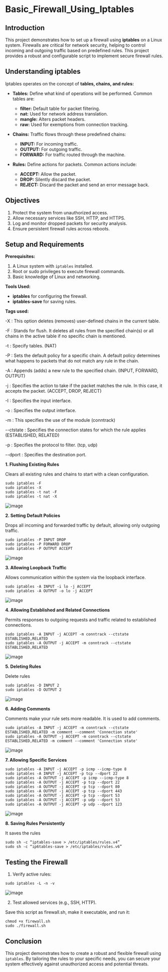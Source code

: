 # Basic_Firewall_Using_Iptables
## Introduction
This project demonstrates how to set up a firewall using **iptables** on a Linux system. Firewalls are critical for network security, helping to control incoming and outgoing traffic based on predefined rules. This project provides a robust and configurable script to implement secure firewall rules.

## Understanding iptables
Iptables operates on the concept of **tables, chains, and rules:**
- **Tables:** Define what kind of operations will be performed. Common tables are:
  - **filter:** Default table for packet filtering.
  - **nat:** Used for network address translation.
  - **mangle:** Alters packet headers.
  - **raw:** Used for exemptions from connection tracking.
  
- **Chains:** Traffic flows through these predefined chains:
  - **INPUT:** For incoming traffic.
  - **OUTPUT:** For outgoing traffic.
  - **FORWARD:** For traffic routed through the machine.

- **Rules:** Define actions for packets. Common actions include:
  - **ACCEPT:** Allow the packet.
  - **DROP:** Silently discard the packet.
  - **REJECT:** Discard the packet and send an error message back.


## Objectives
1. Protect the system from unauthorized access.
2. Allow necessary services like SSH, HTTP, and HTTPS.
3. Log and monitor dropped packets for security analysis.
4. Ensure persistent firewall rules across reboots.


## Setup and Requirements
**Prerequisites:**
1. A Linux system with `iptables` installed.
2. Root or sudo privileges to execute firewall commands.
3. Basic knowledge of Linux and networking.


**Tools Used:**
- **iptables** for configuring the firewall.
- **iptables-save** for saving rules.


**Tags used:**

-X : This option deletes (removes) user-defined chains in the current table.

-F : Stands for flush. It deletes all rules from the specified chain(s) or all chains in the active table if no specific chain is mentioned.

-t : Specify tables. (NAT)

-P : Sets the default policy for a specific chain. A default policy determines what happens to packets that do not match any rule in the chain.

-A : Appends (adds) a new rule to the specified chain. (INPUT, FORWARD, OUTPUT)

-j : Specifies the action to take if the packet matches the rule. In this case, it accepts the packet. (ACCEPT, DROP, REJECT)

-I : Specifies the input interface.

-o : Specifies the output interface.

-m : This specifies the use of the module (conntrack)

--ctstate : Specifies the connection states for which the rule applies (ESTABLISHED, RELATED)

-p : Specifies the protocol to filter. (tcp, udp)

--dport : Specifies the destination port.



**1. Flushing Existing Rules**

Clears all existing rules and chains to start with a clean configuration.
```
sudo iptables -F
sudo iptables -X
sudo iptables -t nat -F
sudo iptables -t nat -X
```

![image](https://github.com/user-attachments/assets/a3a40c6d-eca4-4aec-ae31-22b1262a4b31)


**2. Setting Default Policies**

Drops all incoming and forwarded traffic by default, allowing only outgoing traffic.
```
sudo iptables -P INPUT DROP
sudo iptables -P FORWARD DROP
sudo iptables -P OUTPUT ACCEPT
```

![image](https://github.com/user-attachments/assets/6b0ba6d1-4600-4963-b359-0b28443455d6)


**3. Allowing Loopback Traffic**

Allows communication within the system via the loopback interface.

```
sudo iptables -A INPUT -i lo -j ACCEPT
sudo iptables -A OUTPUT -o lo -j ACCEPT
```

![image](https://github.com/user-attachments/assets/e9c9b270-29ce-460b-866a-d1c6140ef7a3)


**4. Allowing Established and Related Connections**

Permits responses to outgoing requests and traffic related to established connections.

```
sudo iptables -A INPUT -j ACCEPT -m conntrack --ctstate ESTABLISHED,RELATED
sudo iptables -A OUTPUT -j ACCEPT -m conntrack --ctstate ESTABLISHED,RELATED
```

![image](https://github.com/user-attachments/assets/b23fd395-a0c4-43fe-a202-8834180c4deb)


**5. Deleting Rules**

Delete rules

```
sudo iptables -D INPUT 2
sudo iptables -D OUTPUT 2
```

![image](https://github.com/user-attachments/assets/fc384b14-8ff6-49f7-9e9f-fdee098c5354)


**6. Adding Comments**

Comments make your rule sets more readable. It is used to add comments.

```
sudo iptables -A INPUT -j ACCEPT -m conntrack --ctstate ESTABLISHED,RELATED -m comment --comment 'Connection state'
sudo iptables -A OUTPUT -j ACCEPT -m conntrack --ctstate ESTABLISHED,RELATED -m comment --comment 'Connection state'
```

![image](https://github.com/user-attachments/assets/c303d937-96d0-4222-ab81-f60aedfec0d2)

**7. Allowing Specific Services**

```
sudo iptables -A INPUT -j ACCEPT -p icmp --icmp-type 8
sudo iptables -A INPUT -j ACCEPT -p tcp --dport 22
sudo iptables -A OUTPUT -j ACCEPT -p icmp --icmp-type 8
sudo iptables -A OUTPUT -j ACCEPT -p tcp --dport 22
sudo iptables -A OUTPUT -j ACCEPT -p tcp --dport 80
sudo iptables -A OUTPUT -j ACCEPT -p tcp --dport 443
sudo iptables -A OUTPUT -j ACCEPT -p tcp --dport 53
sudo iptables -A OUTPUT -j ACCEPT -p udp --dport 53
sudo iptables -A OUTPUT -j ACCEPT -p udp --dport 123
```

![image](https://github.com/user-attachments/assets/fed61e6f-3076-4f48-9fe4-d5afdd7c72fc)


**8. Saving Rules Persistently**

It saves the rules
```
sudo sh -c “iptables-save > /etc/iptables/rules.v4”
sudo sh -c “ip6tables-save > /etc/iptables/rules.v6”
```

## Testing the Firewall

1. Verify active rules:

```
sudo iptables -L -n -v
```

![image](https://github.com/user-attachments/assets/7facdc47-305b-48ec-a91d-30ece9717544)


2. Test allowed services (e.g., SSH, HTTP).


Save this script as firewall.sh, make it executable, and run it:

```
chmod +x firewall.sh
sudo ./firewall.sh
```


## Conclusion

This project demonstrates how to create a robust and flexible firewall using `iptables`. By tailoring the rules to your specific needs, you can secure your system effectively against unauthorized access and potential threats.
